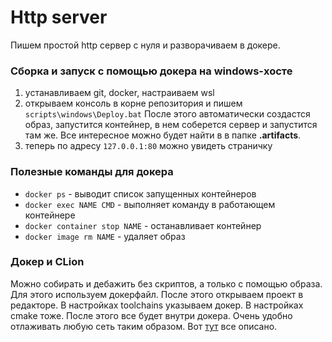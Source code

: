 # Http server

Пишем простой http сервер с нуля и разворачиваем в докере.

### Сборка и запуск с помощью докера на windows-хосте

1. устанавливаем git, docker, настраиваем wsl
2. открываем консоль в корне репозитория и пишем ```scripts\windows\Deploy.bat```
После этого автоматически создастся образ, запустится контейнер, в нем соберется сервер
и запустится там же. Все интересное можно будет найти в в папке **.artifacts**.
3. теперь по адресу ```127.0.0.1:80``` можно увидеть страничку

### Полезные команды для докера

* ```docker ps``` - выводит список запущенных контейнеров
* ```docker exec NAME CMD``` - выполняет команду в работающем контейнере
* ```docker container stop NAME``` - останавливает контейнер
* ```docker image rm NAME``` - удаляет образ

### Докер и CLion

Можно собирать и дебажить без скриптов, а только с помощью образа.
Для этого используем докерфайл. После этого открываем проект в редакторе.
В настройках toolchains указываем докер. В настройках cmake тоже.
После этого все будет внутри докера. Очень удобно отлаживать любую сеть таким образом.
Вот [тут](https://www.jetbrains.com/help/clion/clion-toolchains-in-docker.html) все описано.
